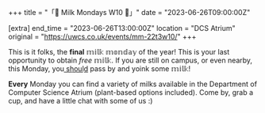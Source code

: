 +++
title = "「🥛 Milk Mondays W10 🥛」"
date = "2023-06-26T09:00:00Z"

[extra]
end_time = "2023-06-26T13:00:00Z"
location = "DCS Atrium"
original = "https://uwcs.co.uk/events/mm-22t3w10/"
+++

This is it folks, the **final** 𝕞𝕚𝕝𝕜 𝕞𝕠𝕟𝕕𝕒𝕪 of the year! This is your last opportunity to obtain *free* 𝕞𝕚𝕝𝕜. If you are still on campus, or even nearby, this Monday, you s͟h͟o͟u͟l͟d͟ pass by and yoink some 𝕞𝕚𝕝𝕜!

**Every** Monday you can find a variety of milks available in the Department of Computer Science Atrium (plant-based options included). Come by, grab a cup, and have a little chat with some of us :)
